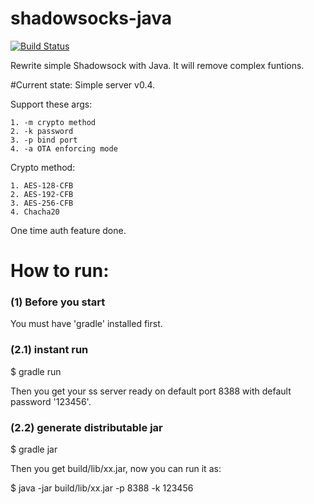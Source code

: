 shadowsocks-java
================

[![Build Status](https://travis-ci.org/bestoa/shadowsocks-java.svg?branch=master)](https://travis-ci.org/bestoa/shadowsocks-java)

Rewrite simple Shadowsock with Java.
It will remove complex funtions.

#Current state:
Simple server v0.4.

Support these args:

    1. -m crypto method
    2. -k password
    3. -p bind port
    4. -a OTA enforcing mode

Crypto method: 

    1. AES-128-CFB
    2. AES-192-CFB
    3. AES-256-CFB
    4. Chacha20

One time auth feature done.

How to run:
===========
### (1) Before you start
You must have 'gradle' installed first.

### (2.1) instant run
$ gradle run

Then you get your ss server ready on default port 8388 with default password '123456'.

### (2.2) generate distributable jar
$ gradle jar

Then you get build/lib/xx.jar, now you can run it as:

$ java -jar build/lib/xx.jar -p 8388 -k 123456
